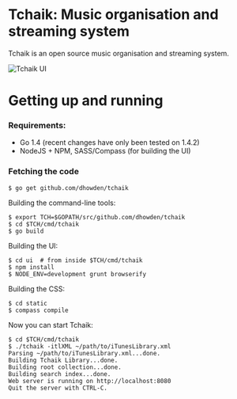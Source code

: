 # Tchaik: Music organisation and streaming system

Tchaik is an open source music organisation and streaming system.

![Tchaik UI](https://s3-ap-southeast-2.amazonaws.com/dhowden-pictures/screenshot.jpg "Tchaik UI")

# Getting up and running

### Requirements:

* Go 1.4 (recent changes have only been tested on 1.4.2)
* NodeJS + NPM, SASS/Compass (for building the UI)

### Fetching the code

    $ go get github.com/dhowden/tchaik

Building the command-line tools:

    $ export TCH=$GOPATH/src/github.com/dhowden/tchaik
    $ cd $TCH/cmd/tchaik
    $ go build

Building the UI:

    $ cd ui  # from inside $TCH/cmd/tchaik
    $ npm install
    $ NODE_ENV=development grunt browserify

Building the CSS:

    $ cd static
    $ compass compile

Now you can start Tchaik:

    $ cd $TCH/cmd/tchaik
    $ ./tchaik -itlXML ~/path/to/iTunesLibrary.xml
    Parsing ~/path/to/iTunesLibrary.xml...done.
    Building Tchaik Library...done.
    Building root collection...done.
    Building search index...done.
    Web server is running on http://localhost:8080
    Quit the server with CTRL-C.

